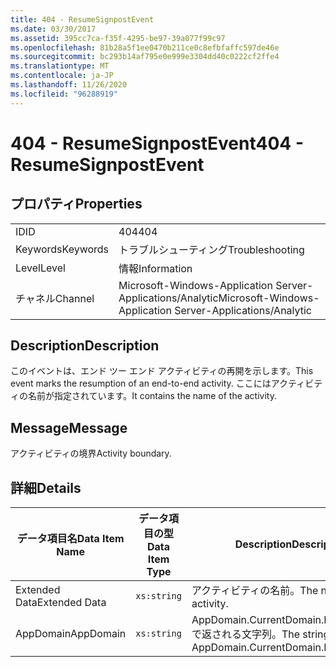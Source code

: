```yaml
---
title: 404 - ResumeSignpostEvent
ms.date: 03/30/2017
ms.assetid: 395cc7ca-f35f-4295-be97-39a077f99c97
ms.openlocfilehash: 81b28a5f1ee0470b211ce0c8efbfaffc597de46e
ms.sourcegitcommit: bc293b14af795e0e999e3304dd40c0222cf2ffe4
ms.translationtype: MT
ms.contentlocale: ja-JP
ms.lasthandoff: 11/26/2020
ms.locfileid: "96288919"
---
```

# <a name="404---resumesignpostevent"></a><span data-ttu-id="f0804-102">404 - ResumeSignpostEvent</span><span class="sxs-lookup"><span data-stu-id="f0804-102">404 - ResumeSignpostEvent</span></span>

## <a name="properties"></a><span data-ttu-id="f0804-103">プロパティ</span><span class="sxs-lookup"><span data-stu-id="f0804-103">Properties</span></span>  
  
|||  
|-|-|  
|<span data-ttu-id="f0804-104">ID</span><span class="sxs-lookup"><span data-stu-id="f0804-104">ID</span></span>|<span data-ttu-id="f0804-105">404</span><span class="sxs-lookup"><span data-stu-id="f0804-105">404</span></span>|  
|<span data-ttu-id="f0804-106">Keywords</span><span class="sxs-lookup"><span data-stu-id="f0804-106">Keywords</span></span>|<span data-ttu-id="f0804-107">トラブルシューティング</span><span class="sxs-lookup"><span data-stu-id="f0804-107">Troubleshooting</span></span>|  
|<span data-ttu-id="f0804-108">Level</span><span class="sxs-lookup"><span data-stu-id="f0804-108">Level</span></span>|<span data-ttu-id="f0804-109">情報</span><span class="sxs-lookup"><span data-stu-id="f0804-109">Information</span></span>|  
|<span data-ttu-id="f0804-110">チャネル</span><span class="sxs-lookup"><span data-stu-id="f0804-110">Channel</span></span>|<span data-ttu-id="f0804-111">Microsoft-Windows-Application Server-Applications/Analytic</span><span class="sxs-lookup"><span data-stu-id="f0804-111">Microsoft-Windows-Application Server-Applications/Analytic</span></span>|  
  
## <a name="description"></a><span data-ttu-id="f0804-112">Description</span><span class="sxs-lookup"><span data-stu-id="f0804-112">Description</span></span>  

 <span data-ttu-id="f0804-113">このイベントは、エンド ツー エンド アクティビティの再開を示します。</span><span class="sxs-lookup"><span data-stu-id="f0804-113">This event marks the resumption of an end-to-end activity.</span></span> <span data-ttu-id="f0804-114">ここにはアクティビティの名前が指定されています。</span><span class="sxs-lookup"><span data-stu-id="f0804-114">It contains the name of the activity.</span></span>  
  
## <a name="message"></a><span data-ttu-id="f0804-115">Message</span><span class="sxs-lookup"><span data-stu-id="f0804-115">Message</span></span>  

 <span data-ttu-id="f0804-116">アクティビティの境界</span><span class="sxs-lookup"><span data-stu-id="f0804-116">Activity boundary.</span></span>  
  
## <a name="details"></a><span data-ttu-id="f0804-117">詳細</span><span class="sxs-lookup"><span data-stu-id="f0804-117">Details</span></span>  
  
|<span data-ttu-id="f0804-118">データ項目名</span><span class="sxs-lookup"><span data-stu-id="f0804-118">Data Item Name</span></span>|<span data-ttu-id="f0804-119">データ項目の型</span><span class="sxs-lookup"><span data-stu-id="f0804-119">Data Item Type</span></span>|<span data-ttu-id="f0804-120">Description</span><span class="sxs-lookup"><span data-stu-id="f0804-120">Description</span></span>|  
|--------------------|--------------------|-----------------|  
|<span data-ttu-id="f0804-121">Extended Data</span><span class="sxs-lookup"><span data-stu-id="f0804-121">Extended Data</span></span>|`xs:string`|<span data-ttu-id="f0804-122">アクティビティの名前。</span><span class="sxs-lookup"><span data-stu-id="f0804-122">The name of the activity.</span></span>|  
|<span data-ttu-id="f0804-123">AppDomain</span><span class="sxs-lookup"><span data-stu-id="f0804-123">AppDomain</span></span>|`xs:string`|<span data-ttu-id="f0804-124">AppDomain.CurrentDomain.FriendlyName で返される文字列。</span><span class="sxs-lookup"><span data-stu-id="f0804-124">The string returned by AppDomain.CurrentDomain.FriendlyName.</span></span>|
